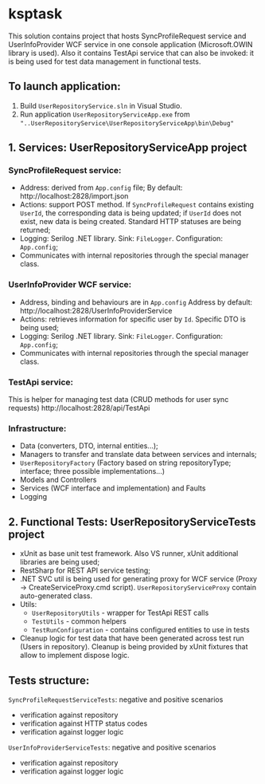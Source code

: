 # ksptask

This solution contains project that hosts SyncProfileRequest service and UserInfoProvider WCF service in one console application (Microsoft.OWIN library is used).
Also it contains TestApi service that can also be invoked: it is being used for test data management in functional tests.

## To launch application:
1) Build `UserRepositoryService.sln` in Visual Studio.
2) Run application `UserRepositoryServiceApp.exe` from `"..UserRepositoryService\UserRepositoryServiceApp\bin\Debug"`

## 1. Services: UserRepositoryServiceApp project
### SyncProfileRequest service:
- Address: derived from `App.config` file;
By default: http://localhost:2828/import.json
- Actions: support POST method. If `SyncProfileRequest` contains existing `UserId`, the corresponding data is being updated; if `UserId` does not exist, new data is being created.
Standard HTTP statuses are being returned;
- Logging: Serilog .NET library. Sink: `FileLogger`. Configuration: `App.config`;
- Communicates with internal repositories through the special manager class. 

### UserInfoProvider WCF service:
- Address, binding and behaviours are in `App.config`
Address by default: http://localhost:2828/UserInfoProviderService
- Actions: retrieves information for specific user by `Id`. Specific DTO is being used;
- Logging: Serilog .NET library. Sink: `FileLogger`. Configuration: `App.config`;
- Communicates with internal repositories through the special manager class.

### TestApi service:
This is helper for managing test data (CRUD methods for user sync requests)
http://localhost:2828/api/TestApi

### Infrastructure:
- Data (converters, DTO, internal entities...);
- Managers to transfer and translate data between services and internals;
- `UserRepositoryFactory` (Factory based on string repositoryType; interface; three possible implementations...)
- Models and Controllers
- Services (WCF interface and implementation) and Faults
- Logging

## 2. Functional Tests: UserRepositoryServiceTests project
- xUnit as base unit test framework. Also VS runner, xUnit additional libraries are being used;
- RestSharp for REST API service testing;
- .NET SVC util is being used for generating proxy for WCF service (Proxy -> CreateServiceProxy.cmd script). `UserRepositoryServiceProxy` contain auto-generated class.
- Utils:
  - `UserRepositoryUtils` - wrapper for TestApi REST calls
  - `TestUtils` - common helpers
  - `TestRunConfiguration` - contains configured entities to use in tests
- Cleanup logic for test data that have been generated across test run (Users in repository). Cleanup is being provided by xUnit fixtures that allow to implement dispose logic.

## Tests structure:

`SyncProfileRequestServiceTests`: negative and positive scenarios
- verification against repository
- verification against HTTP status codes
- verification against logger logic

`UserInfoProviderServiceTests`: negative and positive scenarios
- verification against repository
- verification against logger logic
